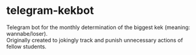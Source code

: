 # telegram-kekbot

Telegram bot for the monthly determination of the biggest kek (meaning: wannabe/loser).   
Originally created to jokingly track and punish unnecessary actions of fellow students.
